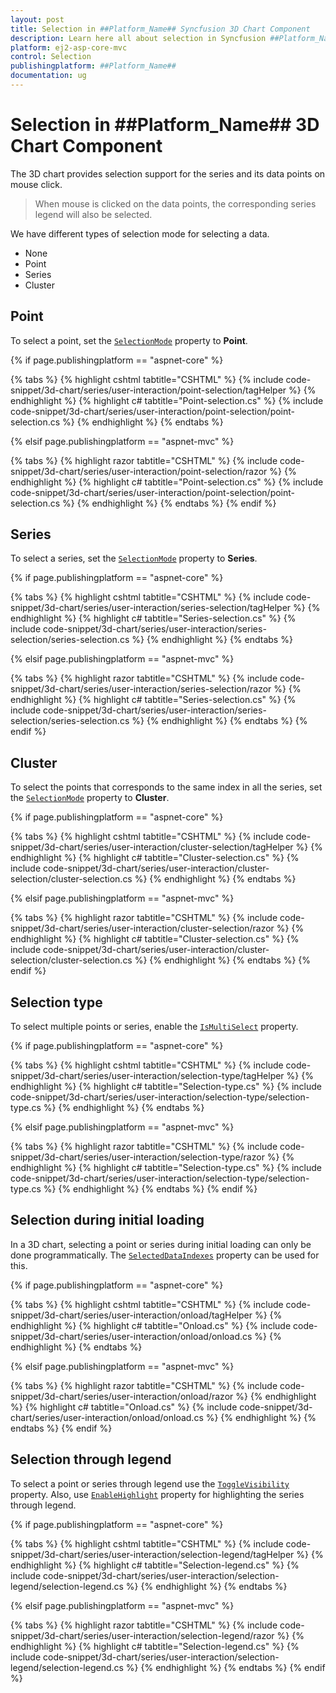 ```yaml
---
layout: post
title: Selection in ##Platform_Name## Syncfusion 3D Chart Component
description: Learn here all about selection in Syncfusion ##Platform_Name## 3D Chart component of Syncfusion Essential JS 2 and more.
platform: ej2-asp-core-mvc
control: Selection
publishingplatform: ##Platform_Name##
documentation: ug
---
```


# Selection in ##Platform_Name## 3D Chart Component

The 3D chart provides selection support for the series and its data points on mouse click.

>When mouse is clicked on the data points, the corresponding series legend will also be selected.

We have different types of selection mode for selecting a data.

* None
* Point
* Series
* Cluster

## Point

To select a point, set the [`SelectionMode`](https://help.syncfusion.com/cr/aspnetcore-js2/Syncfusion.EJ2.Charts.Chart3D.html#Syncfusion_EJ2_Charts_Chart3D_SelectionMode) property to **Point**.

{% if page.publishingplatform == "aspnet-core" %}

{% tabs %}
{% highlight cshtml tabtitle="CSHTML" %}
{% include code-snippet/3d-chart/series/user-interaction/point-selection/tagHelper %}
{% endhighlight %}
{% highlight c# tabtitle="Point-selection.cs" %}
{% include code-snippet/3d-chart/series/user-interaction/point-selection/point-selection.cs %}
{% endhighlight %}
{% endtabs %}

{% elsif page.publishingplatform == "aspnet-mvc" %}

{% tabs %}
{% highlight razor tabtitle="CSHTML" %}
{% include code-snippet/3d-chart/series/user-interaction/point-selection/razor %}
{% endhighlight %}
{% highlight c# tabtitle="Point-selection.cs" %}
{% include code-snippet/3d-chart/series/user-interaction/point-selection/point-selection.cs %}
{% endhighlight %}
{% endtabs %}
{% endif %}



## Series

To select a series, set the [`SelectionMode`](https://help.syncfusion.com/cr/aspnetcore-js2/Syncfusion.EJ2.Charts.Chart3D.html#Syncfusion_EJ2_Charts_Chart3D_SelectionMode) property to **Series**.

{% if page.publishingplatform == "aspnet-core" %}

{% tabs %}
{% highlight cshtml tabtitle="CSHTML" %}
{% include code-snippet/3d-chart/series/user-interaction/series-selection/tagHelper %}
{% endhighlight %}
{% highlight c# tabtitle="Series-selection.cs" %}
{% include code-snippet/3d-chart/series/user-interaction/series-selection/series-selection.cs %}
{% endhighlight %}
{% endtabs %}

{% elsif page.publishingplatform == "aspnet-mvc" %}

{% tabs %}
{% highlight razor tabtitle="CSHTML" %}
{% include code-snippet/3d-chart/series/user-interaction/series-selection/razor %}
{% endhighlight %}
{% highlight c# tabtitle="Series-selection.cs" %}
{% include code-snippet/3d-chart/series/user-interaction/series-selection/series-selection.cs %}
{% endhighlight %}
{% endtabs %}
{% endif %}



## Cluster

To select the points that corresponds to the same index in all the series, set the [`SelectionMode`](https://help.syncfusion.com/cr/aspnetcore-js2/Syncfusion.EJ2.Charts.Chart3D.html#Syncfusion_EJ2_Charts_Chart3D_SelectionMode) property to **Cluster**.

{% if page.publishingplatform == "aspnet-core" %}

{% tabs %}
{% highlight cshtml tabtitle="CSHTML" %}
{% include code-snippet/3d-chart/series/user-interaction/cluster-selection/tagHelper %}
{% endhighlight %}
{% highlight c# tabtitle="Cluster-selection.cs" %}
{% include code-snippet/3d-chart/series/user-interaction/cluster-selection/cluster-selection.cs %}
{% endhighlight %}
{% endtabs %}

{% elsif page.publishingplatform == "aspnet-mvc" %}

{% tabs %}
{% highlight razor tabtitle="CSHTML" %}
{% include code-snippet/3d-chart/series/user-interaction/cluster-selection/razor %}
{% endhighlight %}
{% highlight c# tabtitle="Cluster-selection.cs" %}
{% include code-snippet/3d-chart/series/user-interaction/cluster-selection/cluster-selection.cs %}
{% endhighlight %}
{% endtabs %}
{% endif %}



## Selection type

To select multiple points or series, enable the [`IsMultiSelect`](https://help.syncfusion.com/cr/aspnetcore-js2/Syncfusion.EJ2.Charts.Chart3D.html#Syncfusion_EJ2_Charts_Chart3D_IsMultiSelect) property.

{% if page.publishingplatform == "aspnet-core" %}

{% tabs %}
{% highlight cshtml tabtitle="CSHTML" %}
{% include code-snippet/3d-chart/series/user-interaction/selection-type/tagHelper %}
{% endhighlight %}
{% highlight c# tabtitle="Selection-type.cs" %}
{% include code-snippet/3d-chart/series/user-interaction/selection-type/selection-type.cs %}
{% endhighlight %}
{% endtabs %}

{% elsif page.publishingplatform == "aspnet-mvc" %}

{% tabs %}
{% highlight razor tabtitle="CSHTML" %}
{% include code-snippet/3d-chart/series/user-interaction/selection-type/razor %}
{% endhighlight %}
{% highlight c# tabtitle="Selection-type.cs" %}
{% include code-snippet/3d-chart/series/user-interaction/selection-type/selection-type.cs %}
{% endhighlight %}
{% endtabs %}
{% endif %}



## Selection during initial loading

In a 3D chart, selecting a point or series during initial loading can only be done programmatically. The [`SelectedDataIndexes`](https://help.syncfusion.com/cr/aspnetcore-js2/Syncfusion.EJ2.Charts.Chart3D.html#Syncfusion_EJ2_Charts_Chart3D_SelectedDataIndexes) property can be used for this.

{% if page.publishingplatform == "aspnet-core" %}

{% tabs %}
{% highlight cshtml tabtitle="CSHTML" %}
{% include code-snippet/3d-chart/series/user-interaction/onload/tagHelper %}
{% endhighlight %}
{% highlight c# tabtitle="Onload.cs" %}
{% include code-snippet/3d-chart/series/user-interaction/onload/onload.cs %}
{% endhighlight %}
{% endtabs %}

{% elsif page.publishingplatform == "aspnet-mvc" %}

{% tabs %}
{% highlight razor tabtitle="CSHTML" %}
{% include code-snippet/3d-chart/series/user-interaction/onload/razor %}
{% endhighlight %}
{% highlight c# tabtitle="Onload.cs" %}
{% include code-snippet/3d-chart/series/user-interaction/onload/onload.cs %}
{% endhighlight %}
{% endtabs %}
{% endif %}



## Selection through legend

To select a point or series through legend use the [`ToggleVisibility`](https://help.syncfusion.com/cr/aspnetcore-js2/Syncfusion.EJ2.Charts.Chart3DLegendSettings.html#Syncfusion_EJ2_Charts_Chart3DLegendSettings_ToggleVisibility) property. Also, use [`EnableHighlight`](https://help.syncfusion.com/cr/aspnetcore-js2/Syncfusion.EJ2.Charts.Chart3DLegendSettings.html#Syncfusion_EJ2_Charts_Chart3DLegendSettings_EnableHighlight) property for highlighting the series through legend.

{% if page.publishingplatform == "aspnet-core" %}

{% tabs %}
{% highlight cshtml tabtitle="CSHTML" %}
{% include code-snippet/3d-chart/series/user-interaction/selection-legend/tagHelper %}
{% endhighlight %}
{% highlight c# tabtitle="Selection-legend.cs" %}
{% include code-snippet/3d-chart/series/user-interaction/selection-legend/selection-legend.cs %}
{% endhighlight %}
{% endtabs %}

{% elsif page.publishingplatform == "aspnet-mvc" %}

{% tabs %}
{% highlight razor tabtitle="CSHTML" %}
{% include code-snippet/3d-chart/series/user-interaction/selection-legend/razor %}
{% endhighlight %}
{% highlight c# tabtitle="Selection-legend.cs" %}
{% include code-snippet/3d-chart/series/user-interaction/selection-legend/selection-legend.cs %}
{% endhighlight %}
{% endtabs %}
{% endif %}


